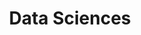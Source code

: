 ---
title: Data Sciences
layout: collection
permalink: /data_sciences/
collection: Data Sciences
entries_layout: grid
classes: wide
---